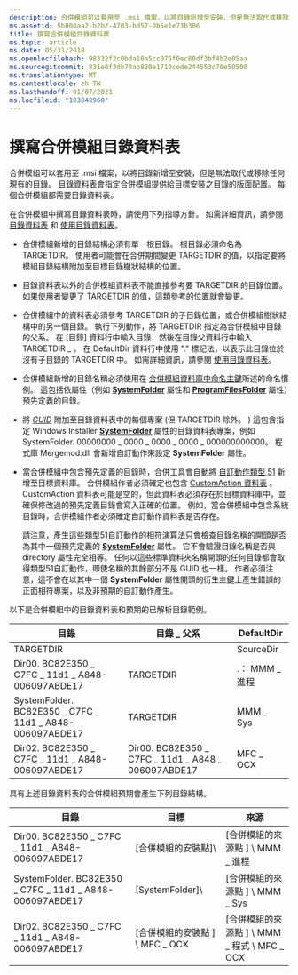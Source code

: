 ```yaml
---
description: 合併模組可以套用至 .msi 檔案，以將目錄新增至安裝，但是無法取代或移除任何現有的目錄。
ms.assetid: 5b808aa2-b2b2-4703-bd57-0b5e1e73b306
title: 撰寫合併模組目錄資料表
ms.topic: article
ms.date: 05/31/2018
ms.openlocfilehash: 98332f2c0bda10a5cc076f0ec80df3bf4b2e05aa
ms.sourcegitcommit: 831e8f3db78ab820e1710cede244553c70e50500
ms.translationtype: MT
ms.contentlocale: zh-TW
ms.lasthandoff: 01/07/2021
ms.locfileid: "103848960"
---
```

# <a name="authoring-merge-module-directory-tables"></a>撰寫合併模組目錄資料表

合併模組可以套用至 .msi 檔案，以將目錄新增至安裝，但是無法取代或移除任何現有的目錄。 [目錄資料表](directory-table.md)會指定合併模組提供給目標安裝之目錄的版面配置。 每個合併模組都需要目錄資料表。

在合併模組中撰寫目錄資料表時，請使用下列指導方針。 如需詳細資訊，請參閱 [目錄資料表](directory-table.md) 和 [使用目錄資料表](using-the-directory-table.md)。

-   合併模組新增的目錄結構必須有單一根目錄。 根目錄必須命名為 TARGETDIR。 使用者可能會在合併期間變更 TARGETDIR 的值，以指定要將模組目錄結構附加至目標目錄樹狀結構的位置。
-   目錄資料表以外的合併模組資料表不能直接參考要 TARGETDIR 的目錄位置。 如果使用者變更了 TARGETDIR 的值，這類參考的位置就會變更。
-   合併模組中的資料表必須參考 TARGETDIR 的子目錄位置，或合併模組樹狀結構中的另一個目錄。 執行下列動作，將 TARGETDIR 指定為合併模組中目錄的父系。 在 [目錄] 資料行中輸入目錄，然後在目錄父資料行中輸入 TARGETDIR \_ 。 在 DefaultDir 資料行中使用 "." 標記法，以表示此目錄位於沒有子目錄的 TARGETDIR 中。 如需詳細資訊，請參閱 [使用目錄資料表](using-the-directory-table.md)。
-   合併模組新增的目錄名稱必須使用在 [合併模組資料庫中命名主鍵](naming-primary-keys-in-merge-module-databases.md)所述的命名慣例。 這包括依屬性（例如 [**SystemFolder**](systemfolder.md) 屬性和 [**ProgramFilesFolder**](programfilesfolder.md) 屬性）預先定義的目錄。
-   將 [*GUID*](g-gly.md) 附加至目錄資料表中的每個專案 (但 TARGETDIR 除外。 ) 這包含指定 Windows Installer [**SystemFolder**](systemfolder.md) 屬性的目錄資料表專案，例如 SystemFolder. 00000000 \_ 0000 \_ 0000 \_ 0000 \_ 000000000000。 程式庫 Mergemod.dll 會新增自訂動作來設定 **SystemFolder** 屬性。
-   當合併模組中包含預先定義的目錄時，合併工具會自動將 [自訂動作類型 51](custom-action-type-51.md) 新增至目標資料庫。 合併模組作者必須確定也包含 [CustomAction 資料表](customaction-table.md) 。 CustomAction 資料表可能是空的，但此資料表必須存在於目標資料庫中，並確保修改過的預先定義目錄會寫入正確的位置。 例如，當合併模組中包含系統目錄時，合併模組作者必須確定自訂動作資料表是否存在。

    請注意，產生這些類型51自訂動作的相符演算法只會檢查目錄名稱的開頭是否為其中一個預先定義的 [**SystemFolder**](systemfolder.md) 屬性。 它不會驗證目錄名稱是否與 directory 屬性完全相等。 任何以這些標準資料夾名稱開頭的任何目錄都會取得類型51自訂動作，即使名稱的其餘部分不是 GUID 也一樣。 作者必須注意，這不會在以其中一個 **SystemFolder** 屬性開頭的衍生主鍵上產生錯誤的正面相符專案，以及非預期的自訂動作產生。

以下是合併模組中的目錄資料表和預期的已解析目錄範例。



| 目錄                                              | 目錄 \_ 父系                                | DefaultDir  |
|--------------------------------------------------------|--------------------------------------------------|-------------|
| TARGETDIR                                              |                                                  | SourceDir   |
| Dir00. BC82E350 \_ C7FC \_ 11d1 \_ A848-006097ABDE17        | TARGETDIR                                        | .： MMM \_ 進程 |
| SystemFolder. BC82E350 \_ C7FC \_ 11d1 \_ A848-006097ABDE17 | TARGETDIR                                        | MMM \_ Sys    |
| Dir02. BC82E350 \_ C7FC \_ 11d1 \_ A848-006097ABDE17        | Dir00. BC82E350 \_ C7FC \_ 11d1 \_ A848 \_ 006097ABDE17 | MFC \_ OCX    |



 

具有上述目錄資料表的合併模組預期會產生下列目錄結構。



| 目錄                                              | 目標                                     | 來源                                               |
|--------------------------------------------------------|--------------------------------------------|------------------------------------------------------|
| Dir00. BC82E350 \_ C7FC \_ 11d1 \_ A848-006097ABDE17        | \[合併模組的安裝點\]\\         | \[合併模組的來源點 \] \\ MMM \_ 進程           |
| SystemFolder. BC82E350 \_ C7FC \_ 11d1 \_ A848-006097ABDE17 | \[SystemFolder\]\\                         | \[合併模組的來源點 \] \\ MMM \_ Sys            |
| Dir02. BC82E350 \_ C7FC \_ 11d1 \_ A848-006097ABDE17        | \[合併模組的安裝點 \] \\ MFC \_ OCX | \[合併模組的來源點 \] \\ MMM \_ 程式 \\ MFC \_ OCX |



 

 

 



